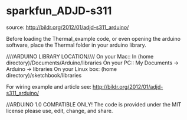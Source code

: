 sparkfun_ADJD-s311
==================
source: http://bildr.org/2012/01/adjd-s311_arduino/

Before loading the Thermal_example code, or even opening the arduino software, place the Thermal folder in your arduino library.

////ARDUINO LIBRARY LOCATION////
On your Mac:: In (home directory)/Documents/Arduino/libraries
On your PC:: My Documents -> Arduino -> libraries
On your Linux box: (home directory)/sketchbook/libraries


For wiring example and article see: http://bildr.org/2012/01/adjd-s311_arduino/

//ARDUINO 1.0 COMPATIBLE ONLY!
The code is provided under the MIT license please use, edit, change, and share. 
